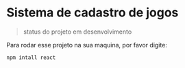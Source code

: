 <h1> Sistema de cadastro de jogos</h1>

> status do projeto em desenvolvimento

Para rodar esse projeto na sua maquina, por favor digite:

```
npm intall react
```
